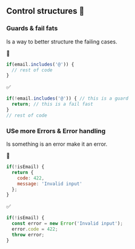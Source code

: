 ## Control structures 🔨

### Guards & fail fats
Is a way to better structure the failing cases.

💩
```js
if(email.includes('@')) {
  // rest of code
}
```

✅
```js
if(!email.includes('@')) { // this is a guard
  return; // this is a fail fast
}
// rest of code
```

### USe more Errors & Error handling
Is something is an error make it an error.

💩
```js
if(!isEmail) {
  return {
    code: 422,
    message: 'Invalid input'
  };
}
```

✅
```js
if(!isEmail) {
  const error = new Error('Invalid input');
  error.code = 422;
  throw error;
}
```
